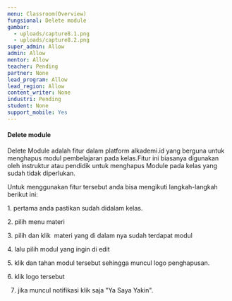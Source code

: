 ```yaml
---
menu: Classroom(Overview)
fungsional: Delete module
gambar:
  - uploads/capture8.1.png
  - uploads/capture8.2.png
super_admin: Allow
admin: Allow
mentor: Allow
teacher: Pending
partner: None
lead_program: Allow
lead_region: Allow
content_writer: None
industri: Pending
student: None
support_mobile: Yes
---
```

#### Delete module

Delete Module adalah fitur dalam platform alkademi.id yang berguna untuk menghapus modul pembelajaran pada kelas.Fitur ini biasanya digunakan oleh instruktur atau pendidik untuk menghapus Module pada kelas yang sudah tidak diperlukan.

Untuk menggunakan fitur tersebut anda bisa mengikuti langkah-langkah berikut ini:

1﻿. pertama anda pastikan sudah didalam kelas.

2﻿. pilih menu materi

3﻿. pilih dan klik  materi yang di dalam nya sudah terdapat modul

4﻿. lalu pilih modul yang ingin di edit

5﻿. klik dan tahan modul tersebut sehingga muncul logo penghapusan.

6﻿. klik logo tersebut

7. jika muncul notifikasi klik saja "Ya Saya Yakin".